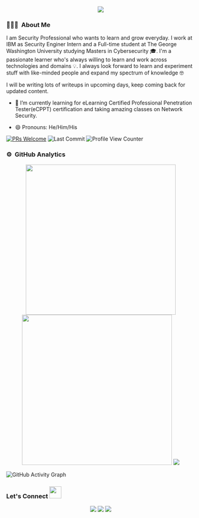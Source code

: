 <h1 align="center">
  <a href="https://git.io/typing-svg">
    <img src="https://readme-typing-svg.herokuapp.com/?color=%2330DCCE&lines=Hello+Everyone!%20:)&center=true&size=30">
  </a>
</h1>

### 👨🏻‍💻 &nbsp;About Me
I am Security Professional who wants to learn and grow everyday. I work at IBM as Security Enginer Intern and a Full-time student at The George Washington University studying Masters in Cybersecurity :mortar_board:. I'm a passionate learner who's always willing to learn and work across technologies and domains :bulb:. I always look forward to learn and experiment stuff with like-minded people and expand my spectrum of knowledge 🤓

I will be writing lots of writeups in upcoming days, keep coming back for updated content.

- 🌱 I’m currently learning for eLearning Certified Professional Penetration Tester(eCPPT) certification and taking amazing classes on Network Security.
  
- 😄 Pronouns: He/Him/His

[![PRs Welcome](https://img.shields.io/badge/PRs-welcome-brightgreen.svg?style=flat&logo=github)](https://github.com/saquibsaifee)
<img alt="Last Commit" src="https://img.shields.io/github/last-commit/saquibsaifee/saquibsaifee?logo=markdown&label=LAST+UPDATE&color=29bf12&style=flat">
![Profile View Counter](https://komarev.com/ghpvc/?username=saquibsaifee)

<!-- ![Your Repository's Stats](https://github-readme-stats.vercel.app/api?username=saquibsaifee&show_icons=true) -->

### ⚙️ &nbsp;GitHub Analytics
<p align = "center">
  <img src = "https://github-readme-stats.vercel.app/api?username=saquibsaifee&show_icons=true" width = 400 />
  <img src = "https://github-readme-streak-stats.herokuapp.com/?user=saquibsaifee&hide_border=true" width = 400 />
  <img src="https://github-readme-stats.vercel.app/api/top-langs/?username=saquibsaifee&hide_border=true" />
</p>

![GitHub Activity Graph](https://activity-graph.herokuapp.com/graph?username=saquibsaifee) 

<h3 align="left">Let's Connect <img src="https://raw.githubusercontent.com/saquibsaifee/saquibsaifee/main/images/handshake.gif" height="32px"></h3>
<p align="center">
<a href="https://twitter.com/saquibsaifee"><img src="https://img.shields.io/badge/-@Saquib%20Saifee-1877F2?style=flat&logo=twitter&logoColor=white"/></a>
<a href="https://linkedin.com/in/saquibsaifee"><img src="https://img.shields.io/badge/-Saquib%20Saifee-0077B5?style=flat&logo=Linkedin&logoColor=white"/></a>
<a href="mailto:saquibsaifee2@gmail.com"><img src="https://img.shields.io/badge/-saquibsaifee2@gmail.com-D14836?style=flat&logo=Gmail&logoColor=white"/></a>
 </p>


